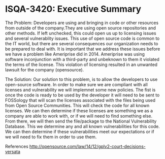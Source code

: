 # ISQA-3420: Executive Summary

The Problem:
Developers are using and bringing in code or other resources from outside of the company.They are using open source repositories and other methods.  If left unchecked, this could open us up to licensing issues and several vulnerablity issues.  This use of open source code is common to the IT world, but there are several consequences our organization needs to be prepared to deal with. It is important that we address these issues before we have a problem like Ameriprise did in 2014.  Ameriprise was using software inconjunction with a third-party and unbeknown to them it violated the terms of the license.  This violation of licensing resulted in an unwanted lawsuit for the company (opensource).


The Solution:
Our solution to this problem, is to allow the developers to use open-source software.  In order to make sure we are compliant with all licenses and vulnerability we will implemnet some new policies.  The fist is once the code is ready to be used by the developer it will need to be sent to FOSSology that will scan the licenses associated with the files being used from Open Source Communities.  This will check the code for all known licenses.  We can then determine if these licenses are something we as a company are able to work with, or if we will need to find something else.  From there, we will then send the file/package to the National Vulnerability Database.  This we determine any and all known vulnerabilities for this code.  We can then determine if these vulnerabilities meet our expectations or if we will need to fix them in order to use them.  

References
http://opensource.com/law/14/12/gplv2-court-decisions-versata
